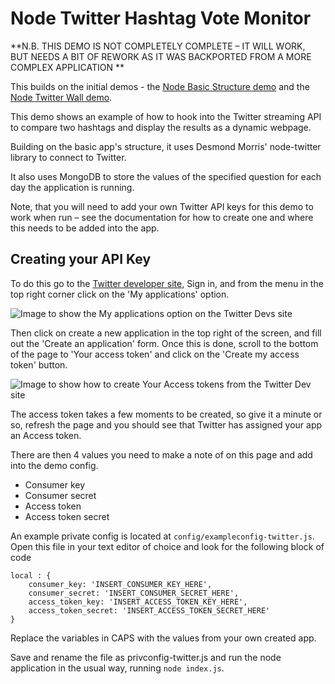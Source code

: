 Node Twitter Hashtag Vote Monitor
=======================

**N.B.  THIS DEMO IS NOT COMPLETELY COMPLETE – IT WILL WORK, BUT NEEDS A BIT OF REWORK AS IT WAS BACKPORTED FROM A MORE COMPLEX APPLICATION **

This builds on the initial demos - the [Node Basic Structure demo](https://github.com/tmwagency/node-basic-setup) and the [Node Twitter Wall demo](https://github.com/tmwagency/node-twitter-wall).

This demo shows an example of how to hook into the Twitter streaming API to compare two hashtags and display the results as a dynamic webpage.

Building on the basic app's structure, it uses Desmond Morris' node-twitter library to connect to Twitter.

It also uses MongoDB to store the values of the specified question for each day the application is running.

Note, that you will need to add your own Twitter API keys for this demo to work when run – see the documentation for how to create one and where this needs to be added into the app.

## Creating your API Key

To do this go to the [Twitter developer site](https://dev.twitter.com/), Sign in, and from the menu in the top right corner click on the 'My applications' option.

<img src="http://i.imgur.com/qPwQdoi.jpg" alt="Image to show the My applications option on the Twitter Devs site" />

Then click on create a new application in the top right of the screen, and fill out the 'Create an application' form.  Once this is done, scroll to the bottom of the page to 'Your access token' and click on the 'Create my access token' button.

<img src="http://i.imgur.com/uyAiZ86.jpg" alt="Image to show how to create Your Access tokens from the Twitter Dev site" />

The access token takes a few moments to be created, so give it a minute or so, refresh the page and you should see that Twitter has assigned your app an Access token.

There are then 4 values you need to make a note of on this page and add into the demo config.

- Consumer key
- Consumer secret
- Access token
- Access token secret

An example private config is located at `config/exampleconfig-twitter.js`.  Open this file in your text editor of choice and look for the following block of code

	local : {
		consumer_key: 'INSERT_CONSUMER_KEY_HERE',
		consumer_secret: 'INSERT_CONSUMER_SECRET_HERE',
		access_token_key: 'INSERT_ACCESS_TOKEN_KEY_HERE',
		access_token_secret: 'INSERT_ACCESS_TOKEN_SECRET_HERE'
	}

Replace the variables in CAPS with the values from your own created app.

Save and rename the file as privconfig-twitter.js and run the node application in the usual way, running `node index.js`.